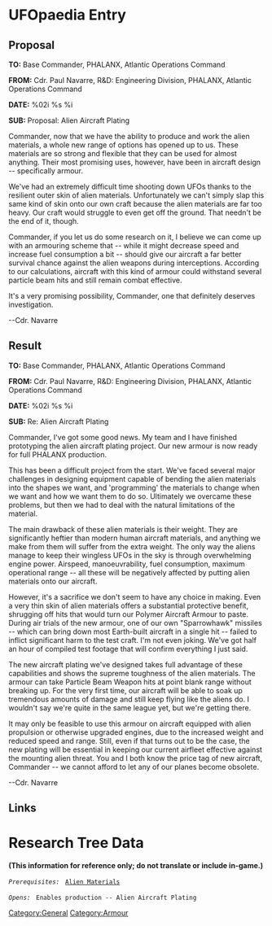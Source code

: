 # UFOpaedia Entry

## Proposal

**TO:** Base Commander, PHALANX, Atlantic Operations Command

**FROM:** Cdr. Paul Navarre, R&D: Engineering Division, PHALANX,
Atlantic Operations Command

**DATE:** %02i %s %i

**SUB:** Proposal: Alien Aircraft Plating

Commander, now that we have the ability to produce and work the alien
materials, a whole new range of options has opened up to us. These
materials are so strong and flexible that they can be used for almost
anything. Their most promising uses, however, have been in aircraft
design -- specifically armour.

We've had an extremely difficult time shooting down UFOs thanks to the
resilient outer skin of alien materials. Unfortunately we can't simply
slap this same kind of skin onto our own craft because the alien
materials are far too heavy. Our craft would struggle to even get off
the ground. That needn't be the end of it, though.

Commander, if you let us do some research on it, I believe we can come
up with an armouring scheme that -- while it might decrease speed and
increase fuel consumption a bit -- should give our aircraft a far better
survival chance against the alien weapons during interceptions.
According to our calculations, aircraft with this kind of armour could
withstand several particle beam hits and still remain combat effective.

It's a very promising possibility, Commander, one that definitely
deserves investigation.

--Cdr. Navarre

## Result

**TO:** Base Commander, PHALANX, Atlantic Operations Command

**FROM:** Cdr. Paul Navarre, R&D: Engineering Division, PHALANX,
Atlantic Operations Command

**DATE:** %02i %s %i

**SUB:** Re: Alien Aircraft Plating

Commander, I've got some good news. My team and I have finished
prototyping the alien aircraft plating project. Our new armour is now
ready for full PHALANX production.

This has been a difficult project from the start. We've faced several
major challenges in designing equipment capable of bending the alien
materials into the shapes we want, and 'programming' the materials to
change when we want and how we want them to do so. Ultimately we
overcame these problems, but then we had to deal with the natural
limitations of the material.

The main drawback of these alien materials is their weight. They are
significantly heftier than modern human aircraft materials, and anything
we make from them will suffer from the extra weight. The only way the
aliens manage to keep their wingless UFOs in the sky is through
overwhelming engine power. Airspeed, manoeuvrability, fuel consumption,
maximum operational range -- all these will be negatively affected by
putting alien materials onto our aircraft.

However, it's a sacrifice we don't seem to have any choice in making.
Even a very thin skin of alien materials offers a substantial protective
benefit, shrugging off hits that would turn our Polymer Aircraft Armour
to paste. During air trials of the new armour, one of our own
"Sparrowhawk" missiles -- which can bring down most Earth-built aircraft
in a single hit -- failed to inflict significant harm to the test craft.
I'm not even joking. We've got half an hour of compiled test footage
that will confirm everything I just said.

The new aircraft plating we've designed takes full advantage of these
capabilities and shows the supreme toughness of the alien materials. The
armour can take Particle Beam Weapon hits at point blank range without
breaking up. For the very first time, our aircraft will be able to soak
up tremendous amounts of damage and still keep flying like the aliens
do. I wouldn't say we're quite in the same league yet, but we're getting
there.

It may only be feasible to use this armour on aircraft equipped with
alien propulsion or otherwise upgraded engines, due to the increased
weight and reduced speed and range. Still, even if that turns out to be
the case, the new plating will be essential in keeping our current
airfleet effective against the mounting alien threat. You and I both
know the price tag of new aircraft, Commander -- we cannot afford to let
any of our planes become obsolete.

--Cdr. Navarre

## Links

# Research Tree Data

**(This information for reference only; do not translate or include
in-game.)**

*`Prerequisites:`*
` `[`Alien Materials`](Research/Alien_Materials "wikilink")

*`Opens:`*
` Enables production -- Alien Aircraft Plating`

[Category:General](Category:General "wikilink")
[Category:Armour](Category:Armour "wikilink")